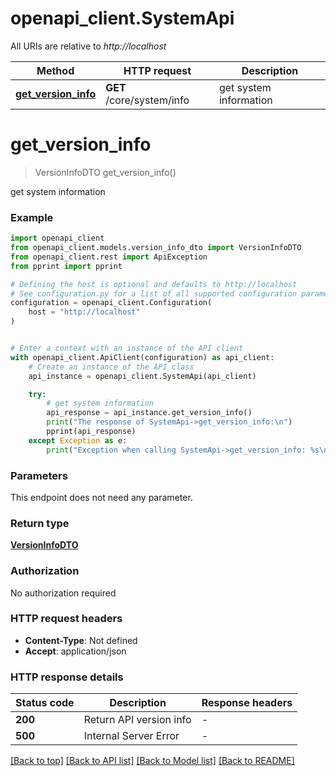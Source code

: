 # openapi_client.SystemApi

All URIs are relative to *http://localhost*

Method | HTTP request | Description
------------- | ------------- | -------------
[**get_version_info**](SystemApi.md#get_version_info) | **GET** /core/system/info | get system information


# **get_version_info**
> VersionInfoDTO get_version_info()

get system information

### Example


```python
import openapi_client
from openapi_client.models.version_info_dto import VersionInfoDTO
from openapi_client.rest import ApiException
from pprint import pprint

# Defining the host is optional and defaults to http://localhost
# See configuration.py for a list of all supported configuration parameters.
configuration = openapi_client.Configuration(
    host = "http://localhost"
)


# Enter a context with an instance of the API client
with openapi_client.ApiClient(configuration) as api_client:
    # Create an instance of the API class
    api_instance = openapi_client.SystemApi(api_client)

    try:
        # get system information
        api_response = api_instance.get_version_info()
        print("The response of SystemApi->get_version_info:\n")
        pprint(api_response)
    except Exception as e:
        print("Exception when calling SystemApi->get_version_info: %s\n" % e)
```



### Parameters

This endpoint does not need any parameter.

### Return type

[**VersionInfoDTO**](VersionInfoDTO.md)

### Authorization

No authorization required

### HTTP request headers

 - **Content-Type**: Not defined
 - **Accept**: application/json

### HTTP response details

| Status code | Description | Response headers |
|-------------|-------------|------------------|
**200** | Return API version info |  -  |
**500** | Internal Server Error |  -  |

[[Back to top]](#) [[Back to API list]](../README.md#documentation-for-api-endpoints) [[Back to Model list]](../README.md#documentation-for-models) [[Back to README]](../README.md)

